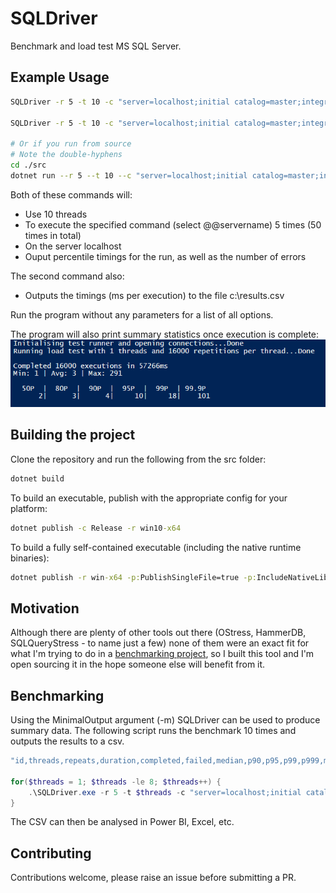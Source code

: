 # SQLDriver
Benchmark and load test MS SQL Server.

## Example Usage
```bash
SQLDriver -r 5 -t 10 -c "server=localhost;initial catalog=master;integrated security=SSPI" -s "select @@servername"

SQLDriver -r 5 -t 10 -c "server=localhost;initial catalog=master;integrated security=SSPI" -s "select @@servername" -o "c:\results.csv"

# Or if you run from source
# Note the double-hyphens
cd ./src
dotnet run --r 5 --t 10 --c "server=localhost;initial catalog=master;integrated security=SSPI" --s "select @@servername"
```

Both of these commands will:
- Use 10 threads
- To execute the specified command (select @@servername) 5 times (50 times in total)
- On the server localhost
- Ouput percentile timings for the run, as well as the number of errors

The second command also:
- Outputs the timings (ms per execution) to the file c:\results.csv

Run the program without any parameters for a list of all options.

The program will also print summary statistics once execution is complete:
![sample output](/SampleOutput.png)

## Building the project
Clone the repository and run the following from the src folder:
```cmd
dotnet build
```

To build an executable, publish with the appropriate config for your platform:
```cmd
dotnet publish -c Release -r win10-x64
```

To build a fully self-contained executable (including the native runtime binaries):
```cmd
dotnet publish -r win-x64 -p:PublishSingleFile=true -p:IncludeNativeLibrariesForSelfExtract=true -p:PublishTrimmed=True -p:TrimMode=Link --self-contained true
```

## Motivation
Although there are plenty of other tools out there (OStress, HammerDB, SQLQueryStress - to name just a few) none of them were an exact fit for what I'm trying to do in a [benchmarking project](https://github.com/taddison/sql-tables-as-queue-benchmarks), so I built this tool and I'm open sourcing it in the hope someone else will benefit from it.

## Benchmarking
Using the MinimalOutput argument (-m) SQLDriver can be used to produce summary data.  The following script runs the benchmark 10 times and outputs the results to a csv.

```powershell
"id,threads,repeats,duration,completed,failed,median,p90,p95,p99,p999,max" | Out-File results.csv

for($threads = 1; $threads -le 8; $threads++) {
    .\SQLDriver.exe -r 5 -t $threads -c "server=localhost;initial catalog=master;integrated security=sspi" -s "select @@servername" -m -i "sample" *>> results.csv
}
```

The CSV can then be analysed in Power BI, Excel, etc.

## Contributing
Contributions welcome, please raise an issue before submitting a PR.
